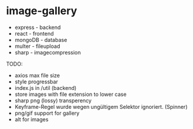 # image-gallery

- express - backend
- react - frontend
- mongoDB - database
- multer - fileupload
- sharp - imagecompression

TODO:
- axios max file size
- style progressbar
- index.js in /util (backend)
- store images with file extension to lower case
- sharp png (lossy) transperency
- Keyframe-Regel wurde wegen ungültigem Selektor ignoriert. (Spinner)
- png/gif support for gallery
- alt for images
